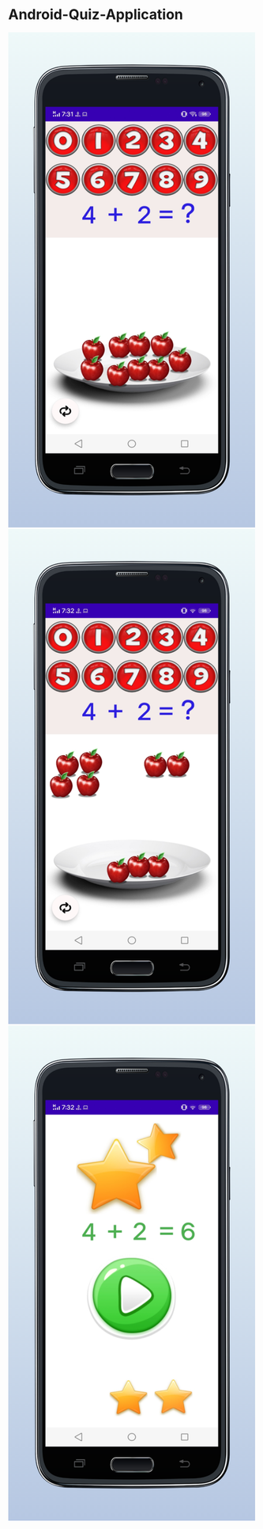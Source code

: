 # Android-Quiz-Application

<img src="images/screen_1.png" width="500" height="1000">
  
<img src="images/screen_3.png" width="500" height="1000">

<img src="images/screen_2.png" width="500" height="1000">
